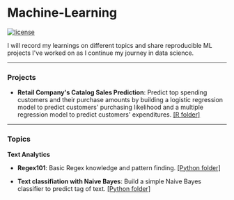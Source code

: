 # Machine-Learning
[![license](https://img.shields.io/github/license/mashape/apistatus.svg)](https://github.com/jchen0529/Machine-Learning/blob/master/LICENSE)

I will record my learnings on different topics and share reproducible ML projects I've worked on as I continue my journey in data science.

***

### Projects

* **Retail Company's Catalog Sales Prediction**: Predict top spending customers and their purchase amounts by building a logistic regression model to predict customers' purchasing likelihood and a multiple regression model to predict customers' expenditures. [[R folder]](https://github.com/jchen0529/Machine-Learning/tree/master/Projects/CatalogSalesPrediction)

***

### Topics

**Text Analytics**

* **Regex101**: Basic Regex knowledge and pattern finding. [[Python folder]](https://github.com/jchen0529/Machine-Learning/tree/master/Text_Analytics/Regex101.ipynb)

* **Text classifiation with Naive Bayes**: Build a simple Naive Bayes classifier to predict tag of text. [[Python folder]](https://github.com/jchen0529/Machine-Learning/tree/master/Text_Analytics/ClassifyTextWithNaiveBayes.ipynb)